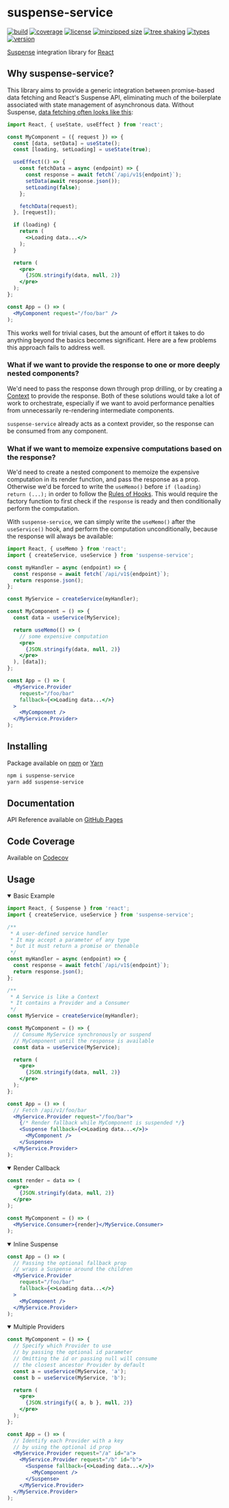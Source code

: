 # suspense-service

[![build](https://badgen.net/github/checks/patrickroberts/suspense-service?icon=github&label=build)](https://github.com/patrickroberts/suspense-service/actions)
[![coverage](https://badgen.net/codecov/c/github/patrickroberts/suspense-service?icon=codecov&label=coverage)](https://codecov.io/gh/patrickroberts/suspense-service)
[![license](https://badgen.net/github/license/patrickroberts/suspense-service)](https://github.com/patrickroberts/suspense-service/blob/master/LICENSE)
[![minzipped size](https://badgen.net/bundlephobia/minzip/suspense-service)][npm]
[![tree shaking](https://badgen.net/bundlephobia/tree-shaking/suspense-service)][npm]
[![types](https://badgen.net/npm/types/suspense-service?icon=typescript)][npm]
[![version](https://badgen.net/npm/v/suspense-service?color=blue&icon=npm&label=version)][npm]

[Suspense] integration library for [React]

## Why suspense-service?

This library aims to provide a generic integration between promise-based data fetching and React's Suspense API, eliminating much of the boilerplate associated with state management of asynchronous data. Without Suspense, [data fetching often looks like this](https://reactjs.org/docs/concurrent-mode-suspense.html#approach-1-fetch-on-render-not-using-suspense):

```jsx
import React, { useState, useEffect } from 'react';

const MyComponent = ({ request }) => {
  const [data, setData] = useState();
  const [loading, setLoading] = useState(true);

  useEffect(() => {
    const fetchData = async (endpoint) => {
      const response = await fetch(`/api/v1${endpoint}`);
      setData(await response.json());
      setLoading(false);
    };

    fetchData(request);
  }, [request]);

  if (loading) {
    return (
      <>Loading data...</>
    );
  }

  return (
    <pre>
      {JSON.stringify(data, null, 2)}
    </pre>
  );
};

const App = () => (
  <MyComponent request="/foo/bar" />
);
```

This works well for trivial cases, but the amount of effort it takes to do anything beyond the basics becomes significant. Here are a few problems this approach fails to address well.

### What if we want to provide the response to one or more deeply nested components?

We'd need to pass the response down through prop drilling, or by creating a [Context] to provide the response. Both of these solutions would take a lot of work to orchestrate, especially if we want to avoid performance penalties from unnecessarily re-rendering intermediate components.

`suspense-service` already acts as a context provider, so the response can be consumed from any component.

### What if we want to memoize expensive computations based on the response?

We'd need to create a nested component to memoize the expensive computation in its render function, and pass the response as a prop. Otherwise we'd be forced to write the `useMemo()` before `if (loading) return (...);` in order to follow the [Rules of Hooks]. This would require the factory function to first check if the `response` is ready and then conditionally perform the computation.

With `suspense-service`, we can simply write the `useMemo()` after the `useService()` hook, and perform the computation unconditionally, because the response will always be available:

```jsx
import React, { useMemo } from 'react';
import { createService, useService } from 'suspense-service';

const myHandler = async (endpoint) => {
  const response = await fetch(`/api/v1${endpoint}`);
  return response.json();
};

const MyService = createService(myHandler);

const MyComponent = () => {
  const data = useService(MyService);

  return useMemo(() => (
    // some expensive computation
    <pre>
      {JSON.stringify(data, null, 2)}
    </pre>
  ), [data]);
};

const App = () => (
  <MyService.Provider
    request="/foo/bar"
    fallback={<>Loading data...</>}
  >
    <MyComponent />
  </MyService.Provider>
);
```

## Installing

Package available on [npm] or [Yarn]

```bash
npm i suspense-service
yarn add suspense-service
```

## Documentation

API Reference available on [GitHub Pages]

## Code Coverage

Available on [Codecov](https://codecov.io/gh/patrickroberts/suspense-service)

## Usage

<details open>
<summary>Basic Example</summary>

```jsx
import React, { Suspense } from 'react';
import { createService, useService } from 'suspense-service';

/**
 * A user-defined service handler
 * It may accept a parameter of any type
 * but it must return a promise or thenable
 */
const myHandler = async (endpoint) => {
  const response = await fetch(`/api/v1${endpoint}`);
  return response.json();
};

/**
 * A Service is like a Context
 * It contains a Provider and a Consumer
 */
const MyService = createService(myHandler);

const MyComponent = () => {
  // Consume MyService synchronously or suspend
  // MyComponent until the response is available
  const data = useService(MyService);

  return (
    <pre>
      {JSON.stringify(data, null, 2)}
    </pre>
  );
};

const App = () => (
  // Fetch /api/v1/foo/bar
  <MyService.Provider request="/foo/bar">
    {/* Render fallback while MyComponent is suspended */}
    <Suspense fallback={<>Loading data...</>}>
      <MyComponent />
    </Suspense>
  </MyService.Provider>
);
```
</details>

<details open>
<summary>Render Callback</summary>

```jsx
const render = data => (
  <pre>
    {JSON.stringify(data, null, 2)}
  </pre>
);

const MyComponent = () => (
  <MyService.Consumer>{render}</MyService.Consumer>
);
```
</details>

<details open>
<summary>Inline Suspense</summary>

```jsx
const App = () => (
  // Passing the optional fallback prop
  // wraps a Suspense around the children
  <MyService.Provider
    request="/foo/bar"
    fallback={<>Loading data...</>}
  >
    <MyComponent />
  </MyService.Provider>
);
```
</details>

<details open>
<summary>Multiple Providers</summary>

```jsx
const MyComponent = () => {
  // Specify which Provider to use
  // by passing the optional id parameter
  // Omitting the id or passing null will consume
  // the closest ancestor Provider by default
  const a = useService(MyService, 'a');
  const b = useService(MyService, 'b');

  return (
    <pre>
      {JSON.stringify({ a, b }, null, 2)}
    </pre>
  );
};

const App = () => (
  // Identify each Provider with a key
  // by using the optional id prop
  <MyService.Provider request="/a" id="a">
    <MyService.Provider request="/b" id="b">
      <Suspense fallback={<>Loading data...</>}>
        <MyComponent />
      </Suspense>
    </MyService.Provider>
  </MyService.Provider>
);
```
</details>

[Suspense]: https://reactjs.org/docs/concurrent-mode-suspense.html#what-is-suspense-exactly
[React]: https://reactjs.org
[Context]: https://reactjs.org/docs/context.html
[Rules of Hooks]: https://reactjs.org/docs/hooks-rules.html
[npm]: https://www.npmjs.com/package/suspense-service
[Yarn]: https://yarnpkg.com/package/suspense-service
[GitHub Pages]: https://patrickroberts.github.io/suspense-service
